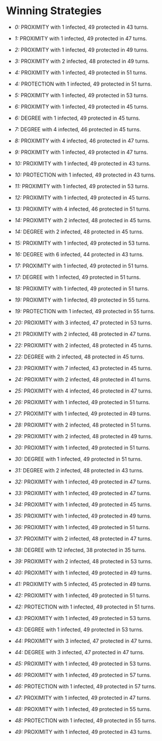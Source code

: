 # Winning Strategies

* _0:_ PROXIMITY with 1 infected, 49 protected in 43 turns.


* _1:_ PROXIMITY with 1 infected, 49 protected in 47 turns.


* _2:_ PROXIMITY with 1 infected, 49 protected in 49 turns.


* _3:_ PROXIMITY with 2 infected, 48 protected in 49 turns.


* _4:_ PROXIMITY with 1 infected, 49 protected in 51 turns.


* _4:_ PROTECTION with 1 infected, 49 protected in 51 turns.


* _5:_ PROXIMITY with 1 infected, 49 protected in 53 turns.


* _6:_ PROXIMITY with 1 infected, 49 protected in 45 turns.


* _6:_ DEGREE with 1 infected, 49 protected in 45 turns.


* _7:_ DEGREE with 4 infected, 46 protected in 45 turns.


* _8:_ PROXIMITY with 4 infected, 46 protected in 47 turns.


* _9:_ PROXIMITY with 1 infected, 49 protected in 47 turns.


* _10:_ PROXIMITY with 1 infected, 49 protected in 43 turns.


* _10:_ PROTECTION with 1 infected, 49 protected in 43 turns.


* _11:_ PROXIMITY with 1 infected, 49 protected in 53 turns.


* _12:_ PROXIMITY with 1 infected, 49 protected in 45 turns.


* _13:_ PROXIMITY with 4 infected, 46 protected in 51 turns.


* _14:_ PROXIMITY with 2 infected, 48 protected in 45 turns.


* _14:_ DEGREE with 2 infected, 48 protected in 45 turns.


* _15:_ PROXIMITY with 1 infected, 49 protected in 53 turns.


* _16:_ DEGREE with 6 infected, 44 protected in 43 turns.


* _17:_ PROXIMITY with 1 infected, 49 protected in 51 turns.


* _17:_ DEGREE with 1 infected, 49 protected in 51 turns.


* _18:_ PROXIMITY with 1 infected, 49 protected in 51 turns.


* _19:_ PROXIMITY with 1 infected, 49 protected in 55 turns.


* _19:_ PROTECTION with 1 infected, 49 protected in 55 turns.


* _20:_ PROXIMITY with 3 infected, 47 protected in 53 turns.


* _21:_ PROXIMITY with 2 infected, 48 protected in 47 turns.


* _22:_ PROXIMITY with 2 infected, 48 protected in 45 turns.


* _22:_ DEGREE with 2 infected, 48 protected in 45 turns.


* _23:_ PROXIMITY with 7 infected, 43 protected in 45 turns.


* _24:_ PROXIMITY with 2 infected, 48 protected in 41 turns.


* _25:_ PROXIMITY with 4 infected, 46 protected in 47 turns.


* _26:_ PROXIMITY with 1 infected, 49 protected in 51 turns.


* _27:_ PROXIMITY with 1 infected, 49 protected in 49 turns.


* _28:_ PROXIMITY with 2 infected, 48 protected in 51 turns.


* _29:_ PROXIMITY with 2 infected, 48 protected in 49 turns.


* _30:_ PROXIMITY with 1 infected, 49 protected in 51 turns.


* _30:_ DEGREE with 1 infected, 49 protected in 51 turns.


* _31:_ DEGREE with 2 infected, 48 protected in 43 turns.


* _32:_ PROXIMITY with 1 infected, 49 protected in 47 turns.


* _33:_ PROXIMITY with 1 infected, 49 protected in 47 turns.


* _34:_ PROXIMITY with 1 infected, 49 protected in 45 turns.


* _35:_ PROXIMITY with 1 infected, 49 protected in 49 turns.


* _36:_ PROXIMITY with 1 infected, 49 protected in 51 turns.


* _37:_ PROXIMITY with 2 infected, 48 protected in 47 turns.


* _38:_ DEGREE with 12 infected, 38 protected in 35 turns.


* _39:_ PROXIMITY with 2 infected, 48 protected in 53 turns.


* _40:_ PROXIMITY with 1 infected, 49 protected in 49 turns.


* _41:_ PROXIMITY with 5 infected, 45 protected in 49 turns.


* _42:_ PROXIMITY with 1 infected, 49 protected in 51 turns.


* _42:_ PROTECTION with 1 infected, 49 protected in 51 turns.


* _43:_ PROXIMITY with 1 infected, 49 protected in 53 turns.


* _43:_ DEGREE with 1 infected, 49 protected in 53 turns.


* _44:_ PROXIMITY with 3 infected, 47 protected in 47 turns.


* _44:_ DEGREE with 3 infected, 47 protected in 47 turns.


* _45:_ PROXIMITY with 1 infected, 49 protected in 53 turns.


* _46:_ PROXIMITY with 1 infected, 49 protected in 57 turns.


* _46:_ PROTECTION with 1 infected, 49 protected in 57 turns.


* _47:_ PROXIMITY with 1 infected, 49 protected in 47 turns.


* _48:_ PROXIMITY with 1 infected, 49 protected in 55 turns.


* _48:_ PROTECTION with 1 infected, 49 protected in 55 turns.


* _49:_ PROXIMITY with 1 infected, 49 protected in 43 turns.


